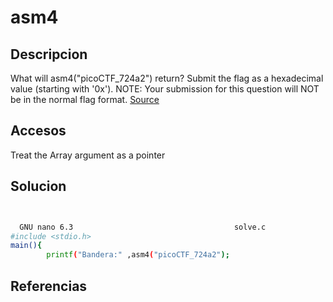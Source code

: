 # asm4

## Descripcion
What will asm4("picoCTF_724a2") return? Submit the flag as a hexadecimal value (starting with '0x'). NOTE: Your submission for this question will NOT be in the normal flag format. [Source](https://jupiter.challenges.picoctf.org/static/14acd1667eb7ce6f16355b2256c945b7/test.S)

## Accesos
Treat the Array argument as a pointer

## Solucion

```bash


  GNU nano 6.3                                    solve.c                                              
#include <stdio.h>
main(){ 
        printf("Bandera:" ,asm4("picoCTF_724a2");

```


## Referencias